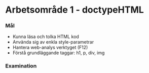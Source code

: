 # Arbetsområde 1 - doctypeHTML


### Mål
- Kunna läsa och tolka HTML kod
- Använda sig av enkla style-parametrar
- Hantera web-analys verktyget (F12)
- Förstå grundläggande taggar: h1, p, div, img


### Examination

